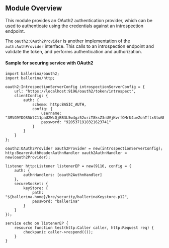 ## Module Overview

This module provides an OAuth2 authentication provider, which can be used to authenticate using the credentials against an introspection endpoint.

The `oauth2:OAuth2Provider` is another implementation of the `auth:AuthProvider` interface. This calls to an introspection endpoint and validate the token, and performs authentication and authorization.

#### Sample for securing service with OAuth2

```ballerina
import ballerina/oauth2;
import ballerina/http;

oauth2:IntrospectionServerConfig introspectionServerConfig = {
    url: "https://localhost:9196/oauth2/token/introspect",
    clientConfig: {
        auth: {
            scheme: http:BASIC_AUTH,
            config: {
                username: "3MVG9YDQS5WtC11paU2WcQjBB3L5w4gz52uriT8ksZ3nUVjKvrfQMrU4uvZohTftxStwNEW4cfStBEGRxRL68",
                password: "9205371918321623741"
            }
        }
    }
};

oauth2:OAuth2Provider oauth2Provider = new(introspectionServerConfig);
http:BearerAuthHeaderAuthnHandler oauth2AuthnHandler = new(oauth2Provider);

listener http:Listener listenerEP = new(9116, config = {
    auth: {
        authnHandlers: [oauth2AuthnHandler]
    },
    secureSocket: {
        keyStore: {
            path: "${ballerina.home}/bre/security/ballerinaKeystore.p12",
            password: "ballerina"
        }
    }
});

service echo on listenerEP {
    resource function test(http:Caller caller, http:Request req) {
        checkpanic caller->respond(());
    }
}
```
